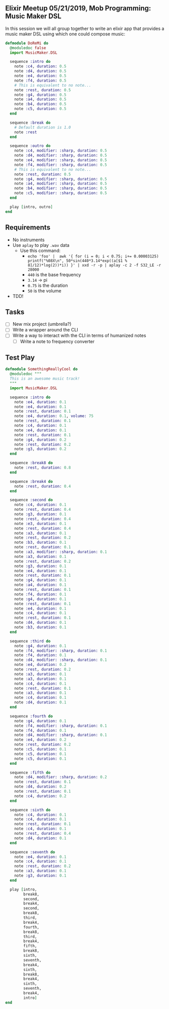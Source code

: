 ## Elixir Meetup 05/21/2019, Mob Programming: Music Maker DSL

In this session we will all group together to write an elixir app that provides
a music maker DSL using which one could compose music:

```elixir
defmodule DoReMi do
  @moduledoc false
  import MusicMaker.DSL

  sequence :intro do
    note :c4, duration: 0.5
    note :d4, duration: 0.5
    note :e4, duration: 0.5
    note :f4, duration: 0.5
    # This is equivalent to no note...
    note :rest, duration: 0.5
    note :g4, duration: 0.5
    note :a4, duration: 0.5
    note :b4, duration: 0.5
    note :c5, duration: 0.5
  end

  sequence :break do
    # Default duration is 1.0
    note :rest
  end

  sequence :outro do
    note :c4, modifier: :sharp, duration: 0.5
    note :d4, modifier: :sharp, duration: 0.5
    note :e4, modifier: :sharp, duration: 0.5
    note :f4, modifier: :sharp, duration: 0.5
    # This is equivalent to no note...
    note :rest, duration: 0.5
    note :g4, modifier: :sharp, duration: 0.5
    note :a4, modifier: :sharp, duration: 0.5
    note :b4, modifier: :sharp, duration: 0.5
    note :c5, modifier: :sharp, duration: 0.5
  end

  play [intro, outro]
end
```

## Requirements

- No instruments
- Use `aplay` to play `.wav` data
  * Use this command:
    - `echo 'foo' |  awk '{ for (i = 0; i < 0.75; i+= 0.00003125) printf("%08X\n", 50*sin(440*3.14*exp((a[$1 % 8]/12)*log(2))*i)) }' | xxd -r -p | aplay -c 2 -f S32_LE -r 28000`
    - `440` is the base frequency
    - `3.14` -> pi
    - `0.75` is the duration
    - `50` is the volume
- TDD!


## Tasks

- [ ] New mix project (umbrella?)
- [ ] Write a wrapper around the CLI
- [ ] Write a way to interact with the CLI in terms of humanized notes
    - [ ] Write a note to frequency converter

## Test Play

```elixir
defmodule SomethingReallyCool do
  @moduledoc """
  This is an awesome music track!
  """
  import MusicMaker.DSL

  sequence :intro do
    note :e4, duration: 0.1
    note :e4, duration: 0.1
    note :rest, duration: 0.1
    note :e4, duration: 0.1, volume: 75
    note :rest, duration: 0.1
    note :c4, duration: 0.1
    note :e4, duration: 0.1
    note :rest, duration: 0.1
    note :g4, duration: 0.2
    note :rest, duration: 0.2
    note :g3, duration: 0.2
  end

  sequence :break8 do
    note :rest, duration: 0.8
  end

  sequence :break4 do
    note :rest, duration: 0.4
  end

  sequence :second do
    note :c4, duration: 0.1
    note :rest, duration: 0.4
    note :g3, duration: 0.1
    note :rest, duration: 0.4
    note :e3, duration: 0.1
    note :rest, duration: 0.4
    note :a3, duration: 0.1
    note :rest, duration: 0.2
    note :b3, duration: 0.1
    note :rest, duration: 0.1
    note :a3, modifier: :sharp, duration: 0.1
    note :a3, duration: 0.1
    note :rest, duration: 0.2
    note :g3, duration: 0.1
    note :e4, duration: 0.1
    note :rest, duration: 0.1
    note :g4, duration: 0.1
    note :a4, duration: 0.1
    note :rest, duration: 0.1
    note :f4, duration: 0.1
    note :g4, duration: 0.1
    note :rest, duration: 0.1
    note :e4, duration: 0.1
    note :c4, duration: 0.1
    note :rest, duration: 0.1
    note :d4, duration: 0.1
    note :b3, duration: 0.1
  end

  sequence :third do
    note :g4, duration: 0.1
    note :f4, modifier: :sharp, duration: 0.1
    note :f4, duration: 0.1
    note :d4, modifier: :sharp, duration: 0.1
    note :e4, duration: 0.2
    note :rest, duration: 0.2
    note :a3, duration: 0.1
    note :a3, duration: 0.1
    note :c4, duration: 0.1
    note :rest, duration: 0.1
    note :a3, duration: 0.1
    note :c4, duration: 0.1
    note :d4, duration: 0.1
  end

  sequence :fourth do
    note :g4, duration: 0.1
    note :f4, modifier: :sharp, duration: 0.1
    note :f4, duration: 0.1
    note :d4, modifier: :sharp, duration: 0.1
    note :e4, duration: 0.2
    note :rest, duration: 0.2
    note :c5, duration: 0.1
    note :c5, duration: 0.1
    note :c5, duration: 0.1
  end

  sequence :fifth do
    note :d4, modifier: :sharp, duration: 0.2
    note :rest, duration: 0.1
    note :d4, duration: 0.2
    note :rest, duration: 0.1
    note :c4, duration: 0.2
  end

  sequence :sixth do
    note :c4, duration: 0.1
    note :c4, duration: 0.1
    note :rest, duration: 0.1
    note :c4, duration: 0.1
    note :rest, duration: 0.4
    note :d4, duration: 0.1
  end

  sequence :seventh do
    note :e4, duration: 0.1
    note :c4, duration: 0.1
    note :rest, duration: 0.2
    note :a3, duration: 0.1
    note :g3, duration: 0.1
  end

  play [intro,
        break8,
        second,
        break4,
        second,
        break8,
        third,
        break4,
        fourth,
        break8,
        third,
        break4,
        fifth,
        break8,
        sixth,
        seventh,
        break4,
        sixth,
        break8,
        break4,
        sixth,
        seventh,
        break4,
        intro]
end
```
